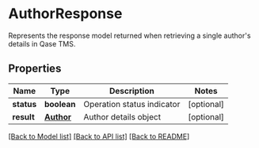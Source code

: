 # AuthorResponse

Represents the response model returned when retrieving a single author's details in Qase TMS.

## Properties

Name | Type | Description | Notes
------------ | ------------- | ------------- | -------------
**status** | **boolean** | Operation status indicator | [optional]
**result** | [**Author**](Author.md) | Author details object | [optional]

[[Back to Model list]](../README.md#documentation-for-models) [[Back to API list]](../README.md#documentation-for-api-endpoints) [[Back to README]](../README.md)
